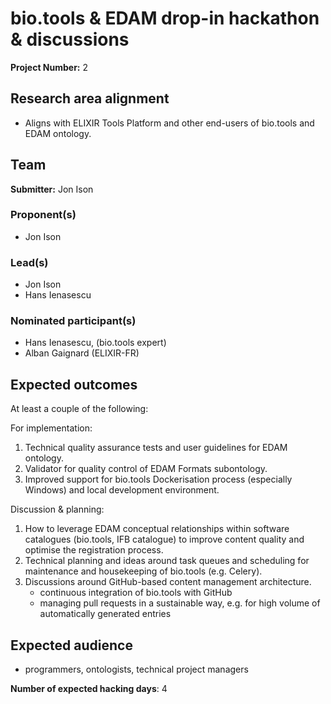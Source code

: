 # bio.tools & EDAM drop-in hackathon & discussions

**Project Number:** 2

## Research area alignment

- Aligns with ELIXIR Tools Platform and other end-users of bio.tools and EDAM ontology.

## Team

**Submitter:** Jon Ison

### Proponent(s)

- Jon Ison

### Lead(s)

- Jon Ison
- Hans Ienasescu

### Nominated participant(s)

- Hans Ienasescu, (bio.tools expert)
- Alban Gaignard (ELIXIR-FR)

## Expected outcomes

At least a couple of the following:

For implementation:
 1. Technical quality assurance tests and user guidelines for EDAM ontology.
 2. Validator for quality control of EDAM Formats subontology. 
 3. Improved support for bio.tools Dockerisation process (especially Windows) and local development environment.
 
Discussion & planning:
 1. How to leverage EDAM conceptual relationships within software catalogues (bio.tools, IFB catalogue) to improve content quality and optimise the registration process.
 2. Technical planning and ideas around task queues and scheduling for maintenance and housekeeping of bio.tools (e.g. Celery).
 3. Discussions around GitHub-based content management architecture.
    - continuous integration of bio.tools with GitHub
    - managing pull requests in a sustainable way, e.g. for high volume of automatically generated entries

## Expected audience

- programmers, ontologists, technical project managers

**Number of expected hacking days**: 4

